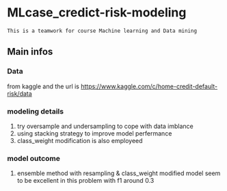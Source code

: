 # MLcase_credict-risk-modeling  

`This is a teamwork for course Machine learning and Data mining`


## Main infos  
### Data  
from kaggle and the url is https://www.kaggle.com/c/home-credit-default-risk/data  
### modeling details  
1. try oversample and undersampling to cope with data imblance  
2. using stacking strategy to improve model perfermance  
3. class_weight modification is also employeed

### model outcome  
1. ensemble method with resampling & class_weight modified model seem to be excellent in this problem with f1 around 0.3
